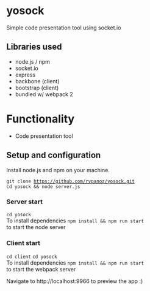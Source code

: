 # yosock
Simple code presentation tool using socket.io

## Libraries used
<ul>
  <li>node.js / npm</li>
  <li>socket.io</li>
  <li>express</li>
  <li>backbone (client)</li>
  <li>bootstrap (client)</li>
  <li>bundled w/ webpack 2</li>
</ul>

# Functionality
<ul>
  <li>Code presentation tool</li>
</ul>

## Setup and configuration

Install node.js and npm on your machine.

<code>git clone https://github.com/rvpanoz/yosock.git</code>  
<code>cd yosock && node server.js</code>

### Server start
<code>cd yosock</code>  
To install dependencies <code>npm install && npm run start </code> to start the node server

### Client start
<code>cd client</code>
<code>cd yosock</code>  
To install dependencies <code>npm install && npm run start </code> to start the webpack server  

Navigate to http://localhost:9966 to preview the app :)
